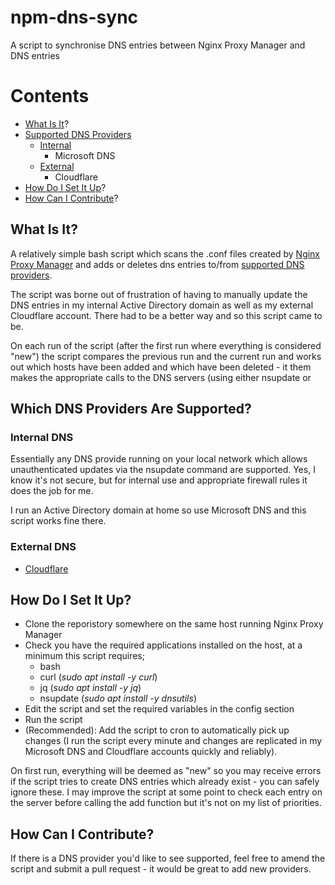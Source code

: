 # npm-dns-sync
A script to synchronise DNS entries between Nginx Proxy Manager and DNS entries
# Contents
 - [What Is It](#what-is-it)?
 - [Supported DNS Providers](#supported-dns-providers)
	 - [Internal](#internal-dns)
		 - Microsoft DNS
	 - [External](#external-dns)
		 - Cloudflare
 - [How Do I Set It Up](#how-to-setup)?
 - [How Can I Contribute](#how-to-contribute)?

## <a name="what-is-it">What Is It?

A relatively simple bash script which scans the .conf files created by [Nginx Proxy Manager](https://github.com/jc21/nginx-proxy-manager) and adds or deletes dns entries to/from [supported DNS providers](#supported-dns-providers).

The script was borne out of frustration of having to manually update the DNS entries in my internal Active Directory domain as well as my external Cloudflare account. There had to be a better way and so this script came to be.

On each run of the script (after the first run where everything is considered "new") the script compares the previous run and the current run and works out which hosts have been added and which have been deleted - it them makes the appropriate calls to the DNS servers (using either nsupdate or 

## <a name="supported-dns-providers">Which DNS Providers Are Supported?
### <a name="internal-dns">Internal DNS
Essentially any DNS provide running on your local network which allows unauthenticated updates via the nsupdate command are supported. Yes, I know it's not secure, but for internal use and appropriate firewall rules it does the job for me.

I run an Active Directory domain at home so use Microsoft DNS and this script works fine there.

### <a name="external-dns"> External DNS

 - [Cloudflare](https://www.cloudflare.com)
 
## <a name="how-to-setup">How Do I Set It Up?
 - Clone the reporistory somewhere on the same host running Nginx Proxy Manager
 - Check you have the required applications installed on the host, at a minimum this script requires;
	 - bash
	 - curl (*sudo apt install -y curl*)
	 - jq (*sudo apt install -y jq*)
	 - nsupdate (*sudo apt install -y dnsutils*)
 - Edit the script and set the required variables in the config section
 - Run the script
 - (Recommended): Add the script to cron to automatically pick up changes (I run the script every minute and changes are replicated in my Microsoft DNS and Cloudflare accounts quickly and reliably).

On first run, everything will be deemed as "new" so you may receive errors if the script tries to create DNS entries which already exist - you can safely ignore these. I may improve the script at some point to check each entry on the server before calling the add function but it's not on my list of priorities.

## <a name="how-to-contribute"> How Can I Contribute?
If there is a DNS provider you'd like to see supported, feel free to amend the script and submit a pull request - it would be great to add new providers.
